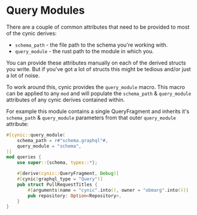 # Query Modules

There are a couple of common attributes that need to be provided to most of the
cynic derives:

- `schema_path` - the file path to the schema you're working with.
- `query_module` - the rust path to the module in which you.

You can provide these attributes manually on each of the derived structs you
write. But if you've got a lot of structs this might be tedious and/or just a
lot of noise.

To work around this, cynic provides the `query_module` macro. This macro can
be applied to any `mod` and will populate the `schema_path` & `query_module`
attributes of any cynic derives contained within.

For example this module contains a single QueryFragment and inherits it's
`schema_path` & `query_module` parameters from that outer `query_module`
attribute:

```rust
#[cynic::query_module(
    schema_path = r#"schema.graphql"#,
    query_module = "schema",
)]
mod queries {
    use super::{schema, types::*};

    #[derive(cynic::QueryFragment, Debug)]
    #[cynic(graphql_type = "Query")]
    pub struct PullRequestTitles {
        #[arguments(name = "cynic".into(), owner = "obmarg".into())]
        pub repository: Option<Repository>,
    }
}
```
